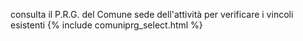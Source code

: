consulta il P.R.G. del Comune sede dell'attività per verificare i vincoli esistenti
{% include comuniprg_select.html %}
